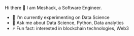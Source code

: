 Hi there 👋 I am Meshack, a Software Engineer.

- 🌱 I’m currently experimenting on Data Science
- 💬 Ask me about Data Science, Python, Data analytics
- ⚡ Fun fact: interested in blockchain technologies, Web3
